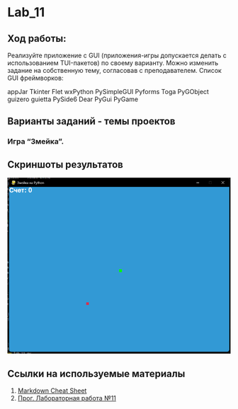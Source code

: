 # Lab_11
## Ход работы:
   Реализуйте приложение с GUI (приложения-игры допускается делать с использованием TUI-пакетов) по своему варианту. Можно изменить задание на собственную тему, согласовав с преподавателем. Список GUI фреймворков:

appJar
Tkinter
Flet
wxPython
PySimpleGUI
Pyforms
Toga
PyGObject
guizero
guietta
PySide6
Dear PyGui
PyGame

## Варианты заданий - темы проектов
### Игра “Змейка”.

## Скриншоты результатов
![](1.png)

## Ссылки на используемые материалы
1. [Markdown Cheat Sheet](https://www.markdownguide.org/cheat-sheet/)
2. [Прог. Лабораторная работа №11](https://evil-teacher.on.fleek.co/prog_pm/lab11/)